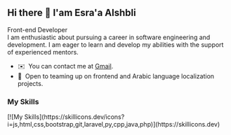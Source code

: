 ## Hi there 👋 I'am Esra'a Alshbli
Front-end Developer
<br>
I am enthusiastic about pursuing a career in software engineering and development. I am eager to learn and develop my abilities with the support of experienced mentors.

* ✉️  You can contact me at [Gmail](mailto:esraa2000.1.10.a@gmail.com).
* 🤝  Open to teaming up on frontend and Arabic language localization projects.

### My Skills


<p align="left">
[![My Skills](https://skillicons.dev/icons?i=js,html,css,bootstrap,git,laravel,py,cpp,java,php)](https://skillicons.dev)
</p>




<!--
**Esra-Ashbli/Esra-Ashbli** is a ✨ _special_ ✨ repository because its `README.md` (this file) appears on your GitHub profile.

Here are some ideas to get you started:

- 🔭 I’m currently working on ...
- 🌱 I’m currently learning ...
- 👯 I’m looking to collaborate on ...
- 🤔 I’m looking for help with ...
- 💬 Ask me about ...
- 📫 How to reach me: ...
- 😄 Pronouns: ...
- ⚡ Fun fact: ...
-->
